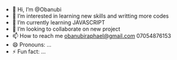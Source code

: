 - 👋 Hi, I’m @Obanubi
- 👀 I’m interested in learning new skills and writting more codes
- 🌱 I’m currently learning JAVASCRIPT
- 💞️ I’m looking to collaborate on new project
- 📫 How to reach me obanubiraphael@gmail.com   07054876153
- 😄 Pronouns: ...
- ⚡ Fun fact: ...

<!---
Obanubi/Obanubi is a ✨ special ✨ repository because its `README.md` (this file) appears on your GitHub profile.
You can click the Preview link to take a look at your changes.
--->
